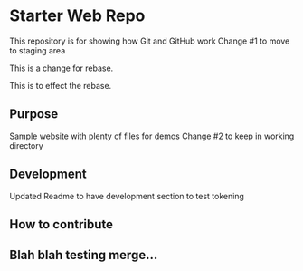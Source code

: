 # Starter Web Repo

This repository is for showing how Git and GitHub work
Change #1 to move to staging area 

This is a change for rebase.

This is to effect the rebase.

## Purpose

Sample website with plenty of files for demos
Change #2 to keep in working directory

## Development

Updated Readme to have development section to test tokening

## How to contribute

## Blah blah testing merge...